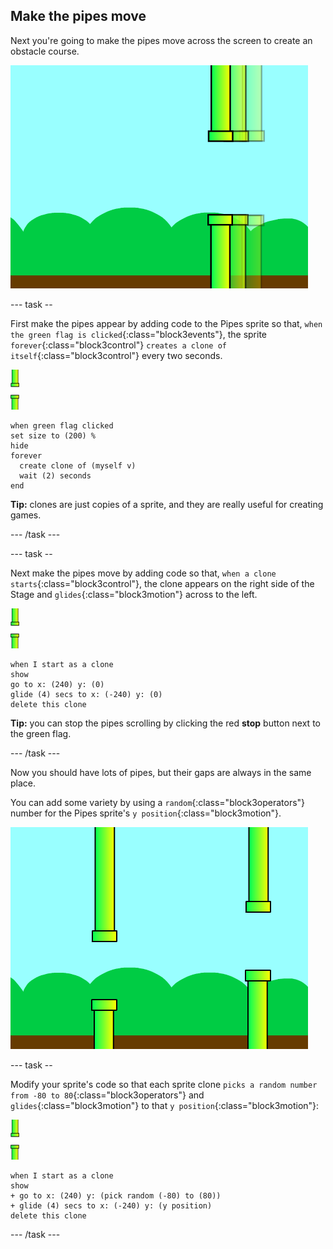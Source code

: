 ## Make the pipes move

Next you're going to make the pipes move across the screen to create an obstacle course.

![pipes moving across the screen](images/flappy-clones-test.png)

\--- task --

First make the pipes appear by adding code to the Pipes sprite so that, `when the green flag is clicked`{:class="block3events"}, the sprite `forever`{:class="block3control"} `creates a clone of itself`{:class="block3control"} every two seconds.

![pipes sprite](images/pipes-sprite.png)

```blocks3
when green flag clicked
set size to (200) %
hide
forever 
  create clone of (myself v)
  wait (2) seconds
end
```

**Tip:** clones are just copies of a sprite, and they are really useful for creating games.

\--- /task \---

\--- task --

Next make the pipes move by adding code so that, `when a clone starts`{:class="block3control"}, the clone appears on the right side of the Stage and `glides`{:class="block3motion"} across to the left.

![pipes sprite](images/pipes-sprite.png)

```blocks3
when I start as a clone
show
go to x: (240) y: (0)
glide (4) secs to x: (-240) y: (0)
delete this clone
```

**Tip:** you can stop the pipes scrolling by clicking the red **stop** button next to the green flag.

\--- /task \---

Now you should have lots of pipes, but their gaps are always in the same place.

You can add some variety by using a `random`{:class="block3operators"} number for the Pipes sprite's `y position`{:class="block3motion"}.

![pipes at different heights](images/flappy-height-test.png)

\--- task --

Modify your sprite's code so that each sprite clone `picks a random number from -80 to 80`{:class="block3operators"} and `glides`{:class="block3motion"} to that `y position`{:class="block3motion"}:

![pipes sprite](images/pipes-sprite.png)

```blocks3
when I start as a clone
show
+ go to x: (240) y: (pick random (-80) to (80))
+ glide (4) secs to x: (-240) y: (y position)
delete this clone
```

\--- /task \---